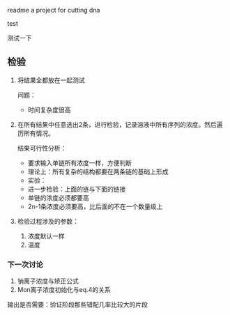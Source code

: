 readme
a project for cutting dna

test

测试一下

## 检验
1. 将结果全都放在一起测试

    问题：
   * 时间复杂度很高
    
2. 在所有结果中任意选出2条，进行检验，记录溶液中所有序列的浓度。然后遍历所有情况。

    结果可行性分析：
   * 要求输入单链所有浓度一样，方便判断
   * 理论上：所有复杂的结构都要在两条链的基础上形成
   * 实验：
   * 进一步检验：上面的链与下面的链接
   * 单链的浓度必须都要高
   * 2n-1条浓度必须要高，比后面的不在一个数量级上
   
   
   
3. 检验过程涉及的参数：

   1. 浓度默认一样
   2. 温度
   
### 下一次讨论
   1. 钠离子浓度与矫正公式
   2. Mon离子浓度初始化与eq.4的关系

 
输出是否需要：验证阶段那些错配几率比较大的片段
